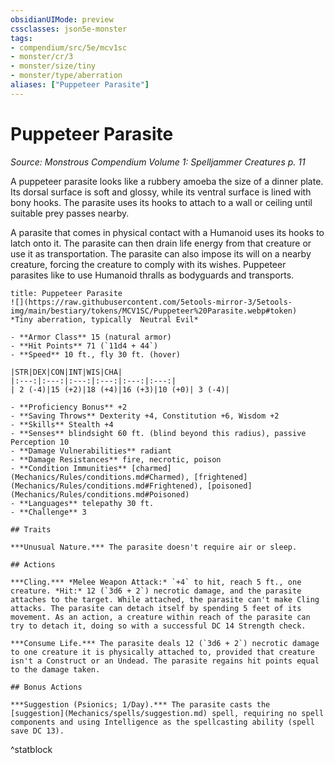 ```yaml
---
obsidianUIMode: preview
cssclasses: json5e-monster
tags:
- compendium/src/5e/mcv1sc
- monster/cr/3
- monster/size/tiny
- monster/type/aberration
aliases: ["Puppeteer Parasite"]
---
```

# Puppeteer Parasite
*Source: Monstrous Compendium Volume 1: Spelljammer Creatures p. 11*  

A puppeteer parasite looks like a rubbery amoeba the size of a dinner plate. Its dorsal surface is soft and glossy, while its ventral surface is lined with bony hooks. The parasite uses its hooks to attach to a wall or ceiling until suitable prey passes nearby.

A parasite that comes in physical contact with a Humanoid uses its hooks to latch onto it. The parasite can then drain life energy from that creature or use it as transportation. The parasite can also impose its will on a nearby creature, forcing the creature to comply with its wishes. Puppeteer parasites like to use Humanoid thralls as bodyguards and transports.

```ad-statblock
title: Puppeteer Parasite
![](https://raw.githubusercontent.com/5etools-mirror-3/5etools-img/main/bestiary/tokens/MCV1SC/Puppeteer%20Parasite.webp#token)
*Tiny aberration, typically  Neutral Evil*

- **Armor Class** 15 (natural armor)
- **Hit Points** 71 (`11d4 + 44`)
- **Speed** 10 ft., fly 30 ft. (hover)

|STR|DEX|CON|INT|WIS|CHA|
|:---:|:---:|:---:|:---:|:---:|:---:|
| 2 (-4)|15 (+2)|18 (+4)|16 (+3)|10 (+0)| 3 (-4)|

- **Proficiency Bonus** +2
- **Saving Throws** Dexterity +4, Constitution +6, Wisdom +2
- **Skills** Stealth +4
- **Senses** blindsight 60 ft. (blind beyond this radius), passive Perception 10
- **Damage Vulnerabilities** radiant
- **Damage Resistances** fire, necrotic, poison
- **Condition Immunities** [charmed](Mechanics/Rules/conditions.md#Charmed), [frightened](Mechanics/Rules/conditions.md#Frightened), [poisoned](Mechanics/Rules/conditions.md#Poisoned)
- **Languages** telepathy 30 ft.
- **Challenge** 3

## Traits

***Unusual Nature.*** The parasite doesn't require air or sleep.

## Actions

***Cling.*** *Melee Weapon Attack:* `+4` to hit, reach 5 ft., one creature. *Hit:* 12 (`3d6 + 2`) necrotic damage, and the parasite attaches to the target. While attached, the parasite can't make Cling attacks. The parasite can detach itself by spending 5 feet of its movement. As an action, a creature within reach of the parasite can try to detach it, doing so with a successful DC 14 Strength check.

***Consume Life.*** The parasite deals 12 (`3d6 + 2`) necrotic damage to one creature it is physically attached to, provided that creature isn't a Construct or an Undead. The parasite regains hit points equal to the damage taken.

## Bonus Actions

***Suggestion (Psionics; 1/Day).*** The parasite casts the [suggestion](Mechanics/spells/suggestion.md) spell, requiring no spell components and using Intelligence as the spellcasting ability (spell save DC 13).
```
^statblock